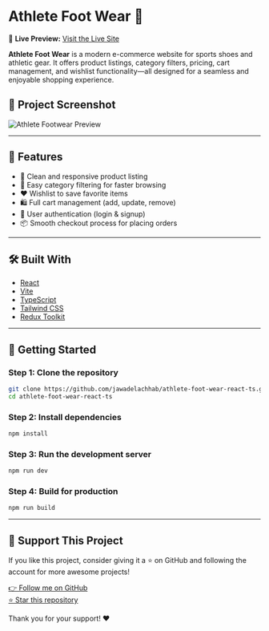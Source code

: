 
# Athlete Foot Wear 👟

🔗 **Live Preview:** [Visit the Live Site](https://athletefootwear.vercel.app/)


**Athlete Foot Wear** is a modern e-commerce website for sports shoes and athletic gear. It offers product listings, category filters, pricing, cart management, and wishlist functionality—all designed for a seamless and enjoyable shopping experience.

## 📸 Project Screenshot


![Athlete Footwear Preview](./public/athlete-foot-wear.png)

---

## 🚀 Features

- 🛒 Clean and responsive product listing  
- 📂 Easy category filtering for faster browsing  
- ❤️ Wishlist to save favorite items  
- 🛍️ Full cart management (add, update, remove)  
- 🔐 User authentication (login & signup)  
- 📦 Smooth checkout process for placing orders  


---

## 🛠️ Built With

- [React](https://react.dev/) 
- [Vite](https://vitejs.dev/) 
- [TypeScript](https://www.typescriptlang.org/)  
- [Tailwind CSS](https://tailwindcss.com/)  
- [Redux Toolkit](https://redux-toolkit.js.org/)

---

## 🧪 Getting Started

### Step 1: Clone the repository
```bash
git clone https://github.com/jawadelachhab/athlete-foot-wear-react-ts.git
cd athlete-foot-wear-react-ts
```

### Step 2: Install dependencies
```bash
npm install
```

### Step 3: Run the development server
```bash
npm run dev
```

### Step 4: Build for production
```bash
npm run build
```

---

## 🙌 Support This Project

If you like this project, consider giving it a ⭐ on GitHub and following the account for more awesome projects!

[👉 Follow me on GitHub](https://github.com/jawadelachhab)  
[⭐ Star this repository](https://github.com/jawadelachhab/athlete-foot-wear-react-ts)

Thank you for your support! ❤️

